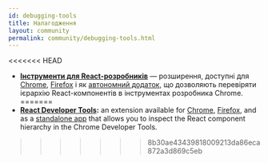 ```yaml
---
id: debugging-tools
title: Налагодження
layout: community
permalink: community/debugging-tools.html
---
```


<<<<<<< HEAD
  * **[Інструменти для React-розробників](https://github.com/facebook/react-devtools)** — розширення, доступні для [Chrome](https://chrome.google.com/webstore/detail/react-developer-tools/fmkadmapgofadopljbjfkapdkoienihi), [Firefox](https://addons.mozilla.org/firefox/addon/react-devtools/) і як [автономний додаток](https://github.com/facebook/react-devtools/tree/master/packages/react-devtools), що дозволяють перевіряти ієрархію React-компонентів в інструментах розробника Chrome.
=======
  * **[React Developer Tools](https://github.com/facebook/react-devtools):** an extension available for [Chrome](https://chrome.google.com/webstore/detail/react-developer-tools/fmkadmapgofadopljbjfkapdkoienihi), [Firefox](https://addons.mozilla.org/firefox/addon/react-devtools/), and as a [standalone app](https://github.com/facebook/react/tree/master/packages/react-devtools) that allows you to inspect the React component hierarchy in the Chrome Developer Tools.
>>>>>>> 8b30ae43439818009213da86eca872a3d869c5eb
